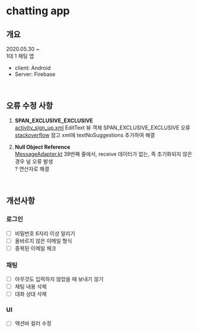 # chatting app

## 개요
2020.05.30 ~  
1대 1 채팅 앱
- client: Android  
- Server: Firebase


<br>


## 오류 수정 사항
1. <b>SPAN_EXCLUSIVE_EXCLUSIVE</b>  
[activity_sign_up.xml](https://github.com/HS0204/chat-app/blob/main/app/src/main/res/layout/activity_sign_up.xml#L36) EditText 뷰 객체 SPAN_EXCLUSIVE_EXCLUSIVE 오류   
[stackoverflow](https://stackoverflow.com/questions/13670374/android-span-exclusive-exclusive-spans-cannot-have-a-zero-length) 참고 xml에 textNoSuggestions 추가하여 해결

2. <b>Null Object Reference</b>  
[MessageAdapter.kt](https://github.com/HS0204/chat-app/blob/main/app/src/main/java/hs/project/chattingapp/MessageAdapter.kt#L39) 39번째 줄에서, receive 데이터가 없는, 즉 초기화되지 않은 경우 널 오류 발생  
? 연산자로 해결


<br>


## 개선사항
### 로그인
- [ ] 비밀번호 6자리 이상 알리기
- [ ] 올바르지 않은 이메일 형식
- [ ] 중복된 이메일 체크

### 채팅
- [ ] 아무것도 입력하지 않았을 때 보내기 않기
- [ ] 채팅 내용 삭제
- [ ] 대화 상대 삭제

### UI
- [ ] 액션바 컬러 수정